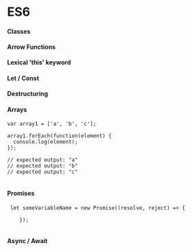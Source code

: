 
# ES6

#### Classes




#### Arrow Functions

**Lexical 'this' keyword**

#### Let / Const

#### Destructuring

#### Arrays

```
var array1 = ['a', 'b', 'c'];

array1.forEach(function(element) {
  console.log(element);
});

// expected output: "a"
// expected output: "b"
// expected output: "c"


```

#### Promises
```
 let someVariableName = new Promise((resolve, reject) => {
        
    });


```


#### Async / Await

